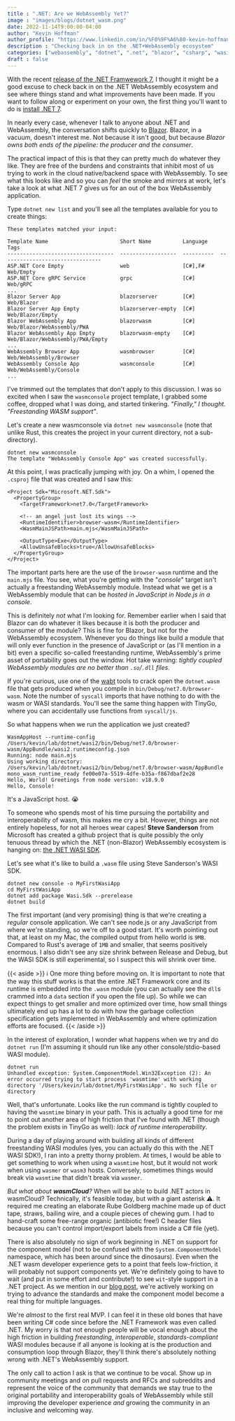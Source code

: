 ```yaml
---
title : ".NET: Are we WebAssembly Yet?"
image : "images/blogs/dotnet_wasm.png"
date: 2022-11-14T9:00:00-04:00
author: "Kevin Hoffman"
author_profile: "https://www.linkedin.com/in/%F0%9F%A6%80-kevin-hoffman-9252669/"
description : "Checking back in on the .NET+WebAssembly ecosystem"
categories: ["webassembly", "dotnet", ".net", "blazor", "csharp", "wasi"]
draft : false
---
```


With the recent [release of the .NET Framwework 7](https://devblogs.microsoft.com/dotnet/announcing-dotnet-7/), I thought it might be a good excuse to check back in on the .NET WebAssembly ecosystem and see where things stand and what improvements have been made. If you want to follow along or experiment on your own, the first thing you'll want to do is [install .NET 7](https://dotnet.microsoft.com/en-us/download/dotnet/7.0).

In nearly every case, whenever I talk to anyone about .NET and WebAssembly, the conversation shifts quickly to [Blazor](https://dotnet.microsoft.com/en-us/apps/aspnet/web-apps/blazor). Blazor, in a vacuum, doesn't interest me. Not because it isn't good, but because _Blazor owns both ends of the pipeline: the producer and the consumer_.

The practical impact of this is that they can pretty much do whatever they like. They are free of the burdens and constraints that inhibit most of us trying to work in the cloud native/backend space with WebAssembly. To see what this looks like and so you can _feel_ the smoke and mirrors at work, let's take a look at what .NET 7 gives us for an out of the box WebAssembly application.

Type `dotnet new list` and you'll see all the templates available for you to create things:

```
These templates matched your input:

Template Name                       Short Name          Language    Tags
----------------------------------  ------------------  ----------  --------------------------------
ASP.NET Core Empty                  web                 [C#],F#     Web/Empty
ASP.NET Core gRPC Service           grpc                [C#]        Web/gRPC
...
Blazor Server App                   blazorserver        [C#]        Web/Blazor
Blazor Server App Empty             blazorserver-empty  [C#]        Web/Blazor/Empty
Blazor WebAssembly App              blazorwasm          [C#]        Web/Blazor/WebAssembly/PWA
Blazor WebAssembly App Empty        blazorwasm-empty    [C#]        Web/Blazor/WebAssembly/PWA/Empty
...
WebAssembly Browser App             wasmbrowser         [C#]        Web/WebAssembly/Browser
WebAssembly Console App             wasmconsole         [C#]        Web/WebAssembly/Console
...
```

I've trimmed out the templates that don't apply to this discussion. I was so excited when I saw the `wasmconsole` project template, I grabbed some coffee, dropped what I was doing, and started tinkering. _"Finally," I thought. "Freestanding WASM support"_.

Let's create a new wasmconsole via ``dotnet new wasmconsole`` (note that unlike Rust, this creates the project in your current directory, not a sub-directory).

```
dotnet new wasmconsole
The template "WebAssembly Console App" was created successfully.
```

At this point, I was practically jumping with joy. On a whim, I opened the `.csproj` file that was created and I saw this:

```
<Project Sdk="Microsoft.NET.Sdk">
  <PropertyGroup>
    <TargetFramework>net7.0</TargetFramework>

    <!-- an angel just lost its wings -->
    <RuntimeIdentifier>browser-wasm</RuntimeIdentifier>
    <WasmMainJSPath>main.mjs</WasmMainJSPath>

    <OutputType>Exe</OutputType>
    <AllowUnsafeBlocks>true</AllowUnsafeBlocks>
  </PropertyGroup>
</Project>
```

The important parts here are the use of the `browser-wasm` runtime and the `main.mjs` file. You see, what you're getting with the "_console_" target isn't actually a freestanding WebAssembly module. Instead what we get is a WebAssembly module that can be _hosted in JavaScript in Node.js in a console_.

This is definitely _not_ what I'm looking for. Remember earlier when I said that Blazor can do whatever it likes because it is both the producer and consumer of the module? This is fine for Blazor, but not for the WebAssembly ecosystem. Whenever you do things like build a module that will only ever function in the presence of JavaScript or (as I'll mention in a bit) even a specific so-called freestanding runtime, WebAssembly's prime asset of portability goes out the window. Hot take warning: _tightly coupled WebAssembly modules are no better than `.so`/`.dll` files_.

If you're curious, use one of the [wabt](https://github.com/WebAssembly/wabt) tools to crack open the `dotnet.wasm` file that gets produced when you compile in `bin/Debug/net7.0/browser-wasm`. Note the number of `syscall` imports that have nothing to do with the wasm or WASI standards. You'll see the same thing happen with TinyGo, where you can accidentally use functions from `syscall/js`.

So what happens when we run the application we just created?

```
WasmAppHost --runtime-config /Users/kevin/lab/dotnet/wasi2/bin/Debug/net7.0/browser-wasm/AppBundle/wasi2.runtimeconfig.json
Running: node main.mjs
Using working directory: /Users/kevin/lab/dotnet/wasi2/bin/Debug/net7.0/browser-wasm/AppBundle
mono_wasm_runtime_ready fe00e07a-5519-4dfe-b35a-f867dbaf2e28
Hello, World! Greetings from node version: v18.9.0
Hello, Console!
```

It's a JavaScript host. 😭

To someone who spends most of his time pursuing the portability and interoperability of wasm, this makes me cry a bit. 
However, things are not entirely hopeless, for not all heroes wear capes! **Steve Sanderson** from Microsoft has created a github project that is quite possibly the only tenuous thread by which the .NET (non-Blazor) WebAssembly ecosystem is hanging on: [the .NET WASI SDK](https://github.com/SteveSandersonMS/dotnet-wasi-sdk).

Let's see what it's like to build a `.wasm` file using Steve Sanderson's WASI SDK.

```
dotnet new console -o MyFirstWasiApp
cd MyFirstWasiApp
dotnet add package Wasi.Sdk --prerelease
dotnet build
```

The first important (and very promising) thing is that we're creating a _regular_ console application. We can't see node.js or any JavaScript from where we're standing, so we're off to a good start. It's worth pointing out that, at least on my Mac, the compiled output from hello world is `9MB`. Compared to Rust's average of `1MB` and smaller, that seems positively enormous. I also didn't see any size shrink between Release and Debug, but the WASI SDK is still experimental, so I suspect this will shrink over time.

{{< aside >}}
ℹ️ One more thing before moving on. It is important to note that the way this stuff works is that the entire .NET Framework core and its runtime is embedded into the `.wasm` module (you can actually see the `dll`s crammed into a `data` section if you open the file up). So while we can expect things to get smaller and more optimized over time, how small things ultimately end up has a lot to do with how the garbage collection specification gets implemented in WebAssembly and where optimization efforts are focused.
{{< /aside >}}

In the interest of exploration, I wonder what happens when we try and do `dotnet run` (I'm assuming it should run like any other console/stdio-based WASI module).

```
dotnet run
Unhandled exception: System.ComponentModel.Win32Exception (2): An error occurred trying to start process 'wasmtime' with working directory '/Users/kevin/lab/dotnet/MyFirstWasiApp'. No such file or directory
```

Well, that's unfortunate. Looks like the run command is tightly coupled to having the `wasmtime` binary in your path. This is actually a good time for me to point out another area of high friction that I've found with .NET (though the problem exists in TinyGo as well): _lack of runtime interoperability_.

During a day of playing around with building all kinds of different freestanding WASI modules (yes, you can actually do this with the .NET WASI SDK!), I ran into a pretty thorny problem. At times, I would be able to get something to work when using a `wasmtime` host, but it would not work when using `wasmer` or `wasm3` hosts. Conversely, sometimes things would break via `wasmtime` that didn't break via `wasmer`.

_But what about **wasmCloud**?_ When will be able to build .NET actors in wasmCloud? Technically, it's feasible today, but with a giant asterisk ⚠️. It required me creating an elaborate Rube Goldberg machine made up of duct tape, straws, bailing wire, and a couple pieces of chewing gum. I had to hand-craft some free-range organic (antibiotic free!) C header files because you can't control import/export labels from inside a C# file (yet).

There is also absolutely no sign of work beginning in .NET on support for the component model (not to be confused with the `System.ComponentModel` namespace, which has been around since the dinosaurs). Even when the .NET wasm developer experience gets to a point that feels low-friction, it will probably not support components yet. We're definitely going to have to wait (and put in some effort and contribute!) to see `wit`-style support in a .NET project. As we mention in our [blog post](/blog/road_to_ubiquity), we're actively working on trying to advance the standards and make the component model become a real thing for multiple languages.

We're _almost_ to the first real MVP. I can feel it in these old bones that have been writing C# code since before the .NET Framework was even called .NET. My worry is that not enough people will be vocal enough about the high friction in building _freestanding_, _interoperable_, _standards-compliant_ WASI modules because if all anyone is looking at is the production and consumption loop through Blazor, they'll think there's absolutely nothing wrong with .NET's WebAssembly support.

The only call to action I ask is that we continue to be vocal. Show up in community meetings and on pull requests and RFCs and subreddits and represent the voice of the community that demands we stay true to the original portability and interoperability goals of WebAssembly while still improving the developer experience _and_ growing the community in an inclusive and welcoming way.
